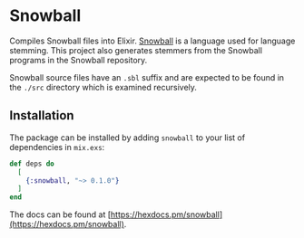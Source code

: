 # Snowball

Compiles Snowball files into Elixir. [Snowball](http://snowballstem.org/) is a language used for language stemming.  This project also generates stemmers from the Snowball programs in the Snowball repository.

Snowball source files have an `.sbl` suffix and are expected to be found in the `./src` directory which is examined recursively.

## Installation

The package can be installed by adding `snowball` to your list of dependencies in `mix.exs`:

```elixir
def deps do
  [
    {:snowball, "~> 0.1.0"}
  ]
end
```

The docs can be found at [https://hexdocs.pm/snowball](https://hexdocs.pm/snowball).

